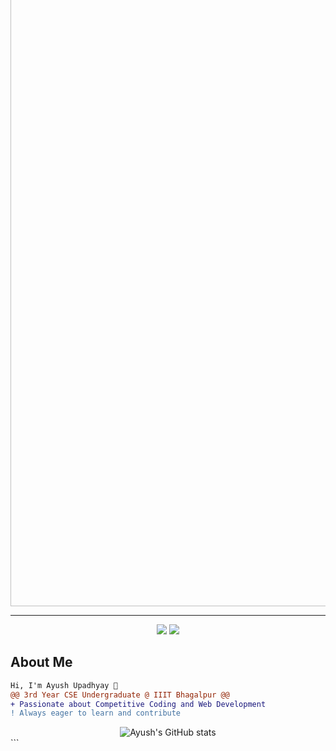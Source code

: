 <img src="https://readme-typing-svg.herokuapp.com/?lines=Hello,+World!+I'm+Ayush+Upadhyay;A+Passionate+Coder+and+Developer!&width=700&height=50&color=00c4ff&center=true" width="1000" style="margin-top:-5rem" alt="" align="center">

<hr>

<div align="center">
  <p align="center">
    <a href="https://www.linkedin.com/in/ayush-upadhyay-a97588225/"><img src="https://img.shields.io/badge/LinkedIn-ayush--upadhyay-0077b5?style=for-the-badge&logo=linkedin"></a>
    <a href="mailto:ayush.2101009cs@iiitbh.ac.in"><img src="https://img.shields.io/badge/Email-ayush.2101009cs@iiitbh.ac.in-d14836?style=for-the-badge&logo=gmail"></a>
  </p>
</div>

## About Me

```diff
Hi, I'm Ayush Upadhyay 👋
@@ 3rd Year CSE Undergraduate @ IIIT Bhagalpur @@
+ Passionate about Competitive Coding and Web Development
! Always eager to learn and contribute
```
<!-- GitHub stats from https://github.com/anuraghazra/github-readme-stats -->
<div align="center">
  <img src="https://github-readme-stats.vercel.app/api?username=ayuhsupadhyay&theme=radical&hide_border=true&include_all_commits=true&count_private=true" alt="Ayush's GitHub stats" />
</div>
```
